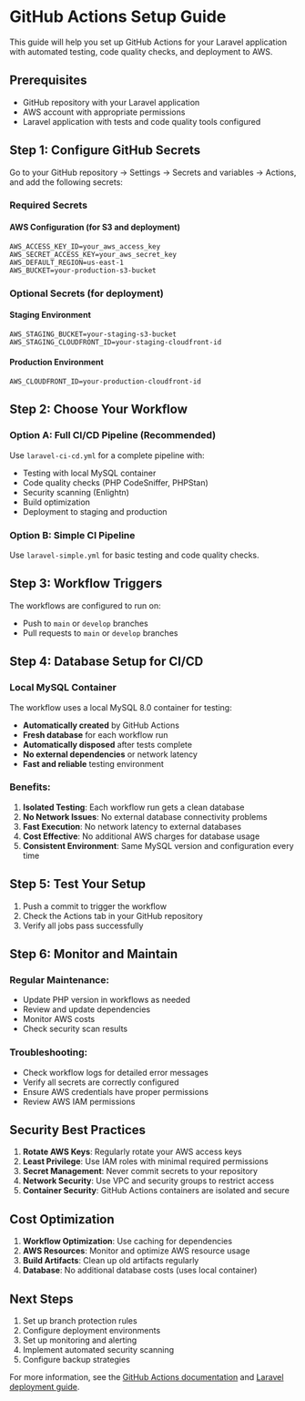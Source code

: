 # GitHub Actions Setup Guide

This guide will help you set up GitHub Actions for your Laravel application with automated testing, code quality checks, and deployment to AWS.

## Prerequisites

- GitHub repository with your Laravel application
- AWS account with appropriate permissions
- Laravel application with tests and code quality tools configured

## Step 1: Configure GitHub Secrets

Go to your GitHub repository → Settings → Secrets and variables → Actions, and add the following secrets:

### Required Secrets

#### AWS Configuration (for S3 and deployment)
```
AWS_ACCESS_KEY_ID=your_aws_access_key
AWS_SECRET_ACCESS_KEY=your_aws_secret_key
AWS_DEFAULT_REGION=us-east-1
AWS_BUCKET=your-production-s3-bucket
```

### Optional Secrets (for deployment)

#### Staging Environment
```
AWS_STAGING_BUCKET=your-staging-s3-bucket
AWS_STAGING_CLOUDFRONT_ID=your-staging-cloudfront-id
```

#### Production Environment
```
AWS_CLOUDFRONT_ID=your-production-cloudfront-id
```

## Step 2: Choose Your Workflow

### Option A: Full CI/CD Pipeline (Recommended)
Use `laravel-ci-cd.yml` for a complete pipeline with:
- Testing with local MySQL container
- Code quality checks (PHP CodeSniffer, PHPStan)
- Security scanning (Enlightn)
- Build optimization
- Deployment to staging and production

### Option B: Simple CI Pipeline
Use `laravel-simple.yml` for basic testing and code quality checks.

## Step 3: Workflow Triggers

The workflows are configured to run on:
- Push to `main` or `develop` branches
- Pull requests to `main` or `develop` branches

## Step 4: Database Setup for CI/CD

### Local MySQL Container
The workflow uses a local MySQL 8.0 container for testing:
- **Automatically created** by GitHub Actions
- **Fresh database** for each workflow run
- **Automatically disposed** after tests complete
- **No external dependencies** or network latency
- **Fast and reliable** testing environment

### Benefits:
1. **Isolated Testing**: Each workflow run gets a clean database
2. **No Network Issues**: No external database connectivity problems
3. **Fast Execution**: No network latency to external databases
4. **Cost Effective**: No additional AWS charges for database usage
5. **Consistent Environment**: Same MySQL version and configuration every time

## Step 5: Test Your Setup

1. Push a commit to trigger the workflow
2. Check the Actions tab in your GitHub repository
3. Verify all jobs pass successfully

## Step 6: Monitor and Maintain

### Regular Maintenance:
- Update PHP version in workflows as needed
- Review and update dependencies
- Monitor AWS costs
- Check security scan results

### Troubleshooting:
- Check workflow logs for detailed error messages
- Verify all secrets are correctly configured
- Ensure AWS credentials have proper permissions
- Review AWS IAM permissions

## Security Best Practices

1. **Rotate AWS Keys**: Regularly rotate your AWS access keys
2. **Least Privilege**: Use IAM roles with minimal required permissions
3. **Secret Management**: Never commit secrets to your repository
4. **Network Security**: Use VPC and security groups to restrict access
5. **Container Security**: GitHub Actions containers are isolated and secure

## Cost Optimization

1. **Workflow Optimization**: Use caching for dependencies
2. **AWS Resources**: Monitor and optimize AWS resource usage
3. **Build Artifacts**: Clean up old artifacts regularly
4. **Database**: No additional database costs (uses local container)

## Next Steps

1. Set up branch protection rules
2. Configure deployment environments
3. Set up monitoring and alerting
4. Implement automated security scanning
5. Configure backup strategies

For more information, see the [GitHub Actions documentation](https://docs.github.com/en/actions) and [Laravel deployment guide](https://laravel.com/docs/deployment). 